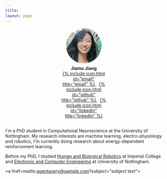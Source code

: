 ```yaml
---
title: 
layout: page
---
```


<div style="margin: auto; width: 30%">
  	<img src="/images/profile.png" style="display:block; margin-left:auto; margin-right:auto; border-radius:50%; width:75%;">
  <h4 style="text-align:center; margin-top:5%; margin-bottom:0%;">
    Jiamu Jiang
  </h4>
  <p style="text-align:center; margin:0%;">
    <a href="mailto:jiamuj04@gmail.com">
      {% include icon.html id="email" title="email" %}
    </a>
    &nbsp;
    <a href="https://github.com/jiajia-404">
      {% include icon.html id="github" title="github" %}
    </a>
    &nbsp;
    <a href="https://www.linkedin.com/in/jiamu-j-6b107516a/">
      {% include icon.html id="linkedin" title="linkedin" %}
    </a>
  </p>
</div>
<br style="line-height:10%;">

I'm a PhD student in Computational Neuroscience at the University of Nottingham. My research interests are machine learning, electro-physiology and robotics, I'm currently doing research about energy-dependent reinforcement learning.

Before my PhD, I studied [Human and Biological Robotics](https://www.imperial.ac.uk/study/pg/bioengineering/human-and-biological-robotics-msc/) at Imperial College and [Electronic and Computer Engineering](https://www.nottingham.ac.uk/ugstudy/course/Electronic-and-Computer-Engineering-BEng) at University of Nottingham.

<a href=mailto:<nowiki>agentavery@sample.com?subject="subject text">

